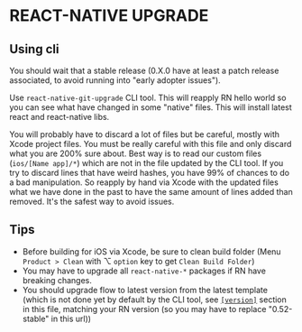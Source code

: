 # REACT-NATIVE UPGRADE

## Using cli

You should wait that a stable release (0.X.0 have at least a patch release associated, to avoid running into "early adopter issues").

Use `react-native-git-upgrade` CLI tool. This will reapply RN hello world so you can see what have changed in some "native" files. This will install latest react and react-native libs.

You will probably have to discard a lot of files but be careful, mostly with Xcode project files.
You must be really careful with this file and only discard what you are 200% sure about.
Best way is to read our custom files (`ios/[Name app]/*`) which are not in the file updated by the CLI tool.
If you try to discard lines that have weird hashes, you have 99% of chances to do a bad manipulation.
So reapply by hand via Xcode with the updated files what we have done in the past to have the same amount of lines added than removed. It's the safest way to avoid issues.

## Tips

- Before building for iOS via Xcode, be sure to clean build folder (Menu `Product > Clean` with ⌥ `option` key to get `Clean Build Folder`)
- You may have to upgrade all `react-native-*` packages if RN have breaking changes.
- You should upgrade flow to latest version from the latest template (which is not done yet by default by the CLI tool, see [`[version]`](https://github.com/facebook/react-native/blob/0.52-stable/local-cli/templates/HelloWorld/_flowconfig) section in this file, matching your RN version (so you may have to replace "0.52-stable" in this url))
